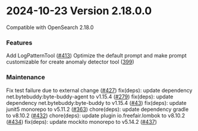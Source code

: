 # 2024-10-23 Version 2.18.0.0

Compatible with OpenSearch 2.18.0

### Features
Add LogPatternTool ([#413](https://github.com/opensearch-project/skills/pull/413))
Optimize the default prompt and make prompt customizable for create anomaly detector tool ([399](https://github.com/opensearch-project/skills/pull/399))

### Maintenance
Fix test failure due to external change ([#427](https://github.com/opensearch-project/skills/pull/427))
fix(deps): update dependency net.bytebuddy:byte-buddy-agent to v1.15.4 ([#279](https://github.com/opensearch-project/skills/pull/279))
fix(deps): update dependency net.bytebuddy:byte-buddy to v1.15.4 ([#43](https://github.com/opensearch-project/skills/pull/43))
fix(deps): update junit5 monorepo to v5.11.2 ([#363](https://github.com/opensearch-project/skills/pull/363))
chore(deps): update dependency gradle to v8.10.2 ([#432](https://github.com/opensearch-project/skills/pull/432))
chore(deps): update plugin io.freefair.lombok to v8.10.2 ([#434](https://github.com/opensearch-project/skills/pull/434))
fix(deps): update mockito monorepo to v5.14.2 ([#437](https://github.com/opensearch-project/skills/pull/437))
